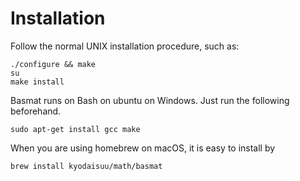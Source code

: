 # Installation

Follow the normal UNIX installation procedure, such as:

    ./configure && make
    su
    make install

Basmat runs on Bash on ubuntu on Windows. Just run the following beforehand.

    sudo apt-get install gcc make

When you are using homebrew on macOS, it is easy to install by

    brew install kyodaisuu/math/basmat
